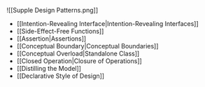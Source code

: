 ![[Supple Design Patterns.png]]

- [[Intention-Revealing Interface|Intention-Revealing Interfaces]]
- [[Side-Effect-Free Functions]]
- [[Assertion|Assertions]]
- [[Conceptual Boundary|Conceptual Boundaries]]
- [[Conceptual Overload|Standalone Class]]
- [[Closed Operation|Closure of Operations]]
- [[Distilling the Model]]
- [[Declarative Style of Design]]
